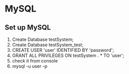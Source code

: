 # MySQL

## Set up MySQL
1) Create Database testSystem;
2) Create Database testSystem_test;
3) CREATE USER 'user' IDENTIFIED BY 'password';
4) GRANT ALL PRIVILEGES ON testSystem . * TO 'user';
5) check it from console
6) mysql -u user -p